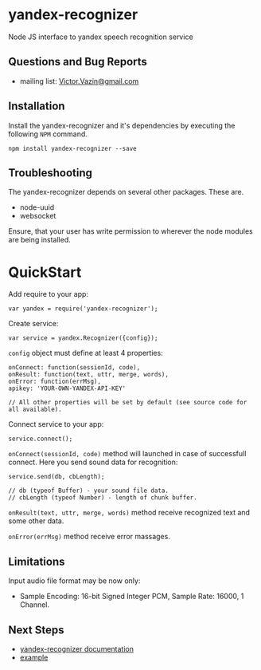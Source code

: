 # yandex-recognizer
Node JS interface to yandex speech recognition service

## Questions and Bug Reports
* mailing list: Victor.Vazin@gmail.com

## Installation
Install the yandex-recognizer and it's dependencies by executing
the following `NPM` command.
```
npm install yandex-recognizer --save
```
## Troubleshooting
The yandex-recognizer depends on several other packages. These are.

* node-uuid
* websocket

Ensure, that your user has write permission to wherever the node modules
are being installed.

QuickStart
==========
Add require to your app:
```
var yandex = require('yandex-recognizer');
```
Create service:
```
var service = yandex.Recognizer({config});
```
`config` object must define at least 4 properties:
```
onConnect: function(sessionId, code),
onResult: function(text, uttr, merge, words),
onError: function(errMsg),
apikey: 'YOUR-OWN-YANDEX-API-KEY'

// All other properties will be set by default (see source code for all available).
```
Connect service to your app:
```
service.connect();
```
`onConnect(sessionId, code)` method will launched in case of successfull connect. Here you send sound data for recognition:
```
service.send(db, cbLength);

// db (typeof Buffer) - your sound file data.
// cbLength (typeof Number) - length of chunk buffer.
```
`onResult(text, uttr, merge, words)` method receive recognized text and some other data.

`onError(errMsg)` method receive error massages.

## Limitations
Input audio file format may be now only: 

* Sample Encoding: 16-bit Signed Integer PCM, Sample Rate: 16000, 1 Channel.

## Next Steps
 * [yandex-recognizer documentation](https://github.com/AirGraph/yandex-recognizer)
 * [example](https://github.com/AirGraph/yandex-recognizer/tree/master/example)
